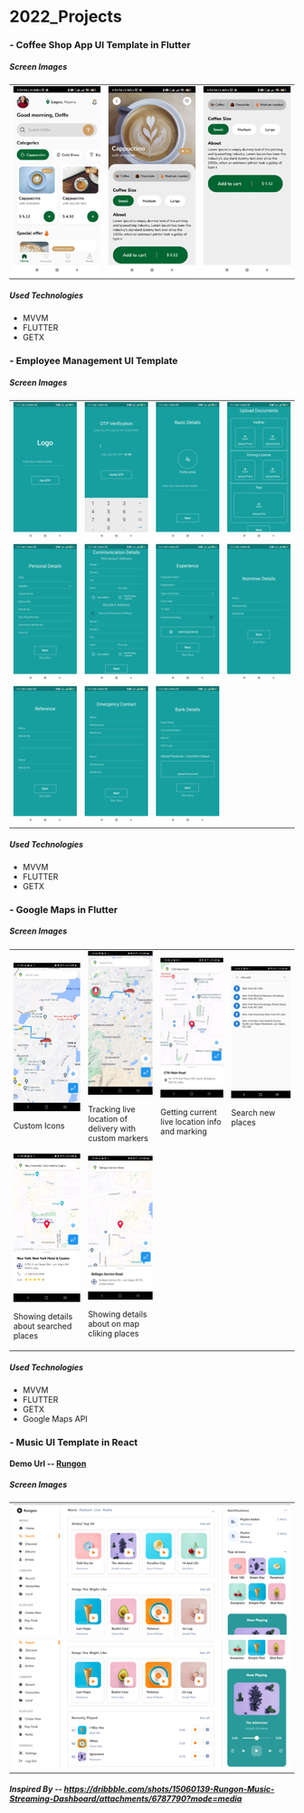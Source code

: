 <h1>2022_Projects</h1> 
<h3>- Coffee Shop App UI Template in Flutter</h3>
<h5>Screen Images</h5>
  <table>
  <tr>
  <td>
  <img src="https://github.com/defetron27/2022_Projects/blob/main/Flutter/Coffee_Shop/Screenshot_2022-05-03-21-54-07-403_com.example.ui_desings.jpg" />
  </td>
  <td>
  <img src="https://github.com/defetron27/2022_Projects/blob/main/Flutter/Coffee_Shop/Screenshot_2022-05-03-21-54-15-589_com.example.ui_desings.jpg" />
  </td>
  <td>
  <img src="https://github.com/defetron27/2022_Projects/blob/main/Flutter/Coffee_Shop/Screenshot_2022-05-03-21-54-23-073_com.example.ui_desings.jpg" />
  </td>
  </tr>
</table>
<h5>Used Technologies</h5>
<ul>
  <li>MVVM</li>
  <li>FLUTTER</li>
  <li>GETX</li>
</ul>
<h3>- Employee Management UI Template</h3>
<h5>Screen Images</h5>
  <table>
  <tr>
  <td>
  <img src="https://github.com/defetron27/2022_Projects/blob/main/Flutter/Employee_Management_Template/emp_1.jpg" />
  </td>
  <td>
  <img src="https://github.com/defetron27/2022_Projects/blob/main/Flutter/Employee_Management_Template/emp_2.jpg" />
  </td>
   <td>
  <img src="https://github.com/defetron27/2022_Projects/blob/main/Flutter/Employee_Management_Template/emp_3.jpg" />
  </td>
    <td>
  <img src="https://github.com/defetron27/2022_Projects/blob/main/Flutter/Employee_Management_Template/emp_4.jpg" />
  </td>
  </tr>
    <tr>
   <td>
  <img src="https://github.com/defetron27/2022_Projects/blob/main/Flutter/Employee_Management_Template/emp_5.jpg" />
  </td>
    <td>
  <img src="https://github.com/defetron27/2022_Projects/blob/main/Flutter/Employee_Management_Template/emp_6.jpg" />
  </td>
    <td>
  <img src="https://github.com/defetron27/2022_Projects/blob/main/Flutter/Employee_Management_Template/emp_7.jpg" />
  </td>
    <td>
  <img src="https://github.com/defetron27/2022_Projects/blob/main/Flutter/Employee_Management_Template/emp_8.jpg" />
  </td>
  </tr>
  <tr>
  <td>
  <img src="https://github.com/defetron27/2022_Projects/blob/main/Flutter/Employee_Management_Template/emp_9.jpg" />
  </td>
    <td>
  <img src="https://github.com/defetron27/2022_Projects/blob/main/Flutter/Employee_Management_Template/emp_10.jpg" />
  </td>
    <td>
  <img src="https://github.com/defetron27/2022_Projects/blob/main/Flutter/Employee_Management_Template/emp_11.jpg" />
  </td>
  </tr>
</table>
<h5>Used Technologies</h5>
<ul>
  <li>MVVM</li>
  <li>FLUTTER</li>
  <li>GETX</li>
</ul>
<h3>- Google Maps in Flutter</h3>
<h5>Screen Images</h5>
  <table>
  <tr>
  <td>
  <img src="https://github.com/defetron27/2022_Projects/blob/main/Flutter/Custom_Google_Maps/1.jpg" /><br><p>Custom Icons</p>
  </td>
  <td>
  <img src="https://github.com/defetron27/2022_Projects/blob/main/Flutter/Custom_Google_Maps/2.jpg" /><br><p>Tracking live location of delivery with custom markers</p>
  </td>
   <td>
  <img src="https://github.com/defetron27/2022_Projects/blob/main/Flutter/Custom_Google_Maps/3.jpg" /><br><p>Getting current live location info and marking</p>
  </td>
    <td>
  <img src="https://github.com/defetron27/2022_Projects/blob/main/Flutter/Custom_Google_Maps/4.jpg" /><br><p>Search new places</p>
  </td>
  </tr>
    <tr>
  <td>
  <img src="https://github.com/defetron27/2022_Projects/blob/main/Flutter/Custom_Google_Maps/5.jpg" /><br><p>Showing details about searched places</p>
  </td>
  <td>
  <img src="https://github.com/defetron27/2022_Projects/blob/main/Flutter/Custom_Google_Maps/6.jpg" /><br><p>Showing details about on map cliking places</p>
  </td>
  </tr>
</table>
<h5>Used Technologies</h5>
<ul>
  <li>MVVM</li>
  <li>FLUTTER</li>
  <li>GETX</li>
  <li>Google Maps API</li>
</ul>
<h3>- Music UI Template in React</h3>
<h4>Demo Url -- <a href="https://dummyapi-e962f.web.app/">Rungon</a></h4>
<h5>Screen Images</h5>
  <table>
  <tr>
  <td>
  <img src="https://github.com/defetron27/2022_Projects/blob/main/React/Rungon/1.png" />
  </td>
  </tr>
  <tr>
  <td>
  <img src="https://github.com/defetron27/2022_Projects/blob/main/React/Rungon/2.png" />
  </td>
  </tr>
</table>
<h5>Inspired By -- <a href="https://dribbble.com/shots/15060139-Rungon-Music-Streaming-Dashboard/attachments/6787790?mode=media">https://dribbble.com/shots/15060139-Rungon-Music-Streaming-Dashboard/attachments/6787790?mode=media<a></h5>
